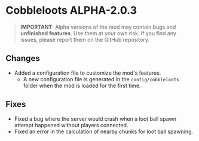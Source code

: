 # Cobbleloots ALPHA-2.0.3

> **IMPORTANT**: Alpha versions of the mod may contain bugs and **unfinished features**. Use them at your own risk. If you find any issues, please report them on the GitHub repository.

## Changes
- Added a configuration file to customize the mod's features.
  - A new configuration file is generated in the `config/cobbleloots` folder when the mod is loaded for the first time.

## Fixes
- Fixed a bug where the server would crash when a loot ball spawn attempt happened without players connected.
- Fixed an error in the calculation of nearby chunks for loot ball spawning.
